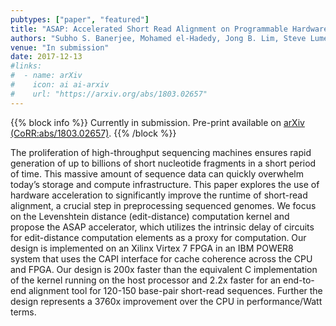 ```yaml
---
pubtypes: ["paper", "featured"]
title: "ASAP: Accelerated Short Read Alignment on Programmable Hardware"
authors: "Subho S. Banerjee, Mohamed el-Hadedy, Jong B. Lim, Steve Lumetta, Zbigniew T. Kalbarczyk, Deming Chen and Ravishankar K. Iyer"
venue: "In submission"
date: 2017-12-13
#links:
#  - name: arXiv
#    icon: ai ai-arxiv
#    url: "https://arxiv.org/abs/1803.02657"
---
```


{{% block info %}}
Currently in submission. Pre-print available on [<i class="ai ai-arxiv"></i> arXiv (CoRR:abs/1803.02657)](https://arxiv.org/abs/1803.02657).
{{% /block %}}

The proliferation of high-throughput sequencing machines ensures rapid generation of up to billions of short nucleotide
fragments in a short period of time. This massive amount of sequence data can quickly overwhelm today’s storage and
compute infrastructure. This paper explores the use of hardware acceleration to significantly improve the runtime of
short-read alignment, a crucial step in preprocessing sequenced genomes. We focus on the Levenshtein distance
(edit-distance) computation kernel and propose the ASAP accelerator, which utilizes the intrinsic delay of circuits for
edit-distance computation elements as a proxy for computation. Our design is implemented on an Xilinx Virtex 7 FPGA in
an IBM POWER8 system that uses the CAPI interface for cache coherence across the CPU and FPGA. Our design is 200x faster
than the equivalent C implementation of the kernel running on the host processor and 2.2x faster for an end-to-end
alignment tool for 120-150 base-pair short-read sequences. Further the design represents a 3760x improvement over the
CPU in performance/Watt terms.
